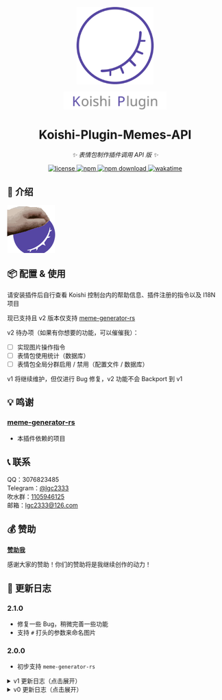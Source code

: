 <!-- markdownlint-disable MD026 MD031 MD033 MD036 MD041 -->

<div align="center">

<a href="https://koishi.chat/zh-CN/market/">
  <img src="https://raw.githubusercontent.com/lgc-KoiDev/readme/master/workspace/koishi-plugin.png" width="180" height="180" alt="KoishiPluginLogo">
</a>

<p>
  <img src="https://raw.githubusercontent.com/lgc-KoiDev/readme/master/workspace/KoishiPlugin.svg" width="240" alt="KoishiPluginText">
</p>

# Koishi-Plugin-Memes-API

_✨ 表情包制作插件调用 API 版 ✨_

<a href="./LICENSE">
  <img src="https://img.shields.io/github/license/lgc-KoiDev/koishi-plugin-memes-api.svg" alt="license">
</a>
<a href="https://www.npmjs.com/package/koishi-plugin-memes-api">
  <img src="https://img.shields.io/npm/v/koishi-plugin-memes-api" alt="npm">
</a>
<a href="https://www.npmjs.com/package/koishi-plugin-memes-api">
  <img src="https://img.shields.io/npm/dm/koishi-plugin-memes-api" alt="npm download">
</a>
<a href="https://wakatime.com/badge/user/b61b0f9a-f40b-4c82-bc51-0a75c67bfccf/project/79af41ae-0173-4c1f-9db2-f87d94569c76">
  <img src="https://wakatime.com/badge/user/b61b0f9a-f40b-4c82-bc51-0a75c67bfccf/project/79af41ae-0173-4c1f-9db2-f87d94569c76.svg" alt="wakatime">
</a>

</div>

## 📖 介绍

![rua](https://raw.githubusercontent.com/lgc-KoiDev/readme/master/memes-api/rua-koishi.gif)

## 📦 配置 & 使用

请安装插件后自行查看 Koishi 控制台内的帮助信息、插件注册的指令以及 I18N 项目

现已支持且 v2 版本仅支持 [meme-generator-rs](https://github.com/MemeCrafters/meme-generator-rs)

v2 待办项（如果有你想要的功能，可以催催我）：

- [ ] 实现图片操作指令
- [ ] 表情包使用统计（数据库）
- [ ] 表情包全局分群启用 / 禁用（配置文件 / 数据库）

v1 将继续维护，但仅进行 Bug 修复，v2 功能不会 Backport 到 v1

## 💡 鸣谢

### [meme-generator-rs](https://github.com/MemeCrafters/meme-generator-rs)

- 本插件依赖的项目

## 📞 联系

QQ：3076823485  
Telegram：[@lgc2333](https://t.me/lgc2333)  
吹水群：[1105946125](https://jq.qq.com/?_wv=1027&k=Z3n1MpEp)  
邮箱：<lgc2333@126.com>

## 💰 赞助

**[赞助我](https://blog.lgc2333.top/donate)**

感谢大家的赞助！你们的赞助将是我继续创作的动力！

## 📝 更新日志

### 2.1.0

- 修复一些 Bug，稍微完善一些功能
- 支持 `#` 打头的参数来命名图片

### 2.0.0

- 初步支持 `meme-generator-rs`

<details>
<summary>v1 更新日志（点击展开）</summary>

### 1.0.3

- 如目标用户 ID 为事件触发者，优先从 `session.event.user.avatar` 获取用户头像（有平台特定获取逻辑的其仍然优先）

### 1.0.2

- 修复不启用注册快捷指令时启动报错的问题

### 1.0.1

- 现在更长的关键词优先级更高，防止一些异常情况的发生

### 1.0.0

插件重构：

- 现在生成指令注册为 `meme.generate` 的子指令，可选参数以 Koishi 命令选项形式注册，需要放在参数最前
- 添加了 `meme.random` 指令
- 一些配置的添加与修改、某些用户体验的变更

</details>

<details>
<summary>v0 更新日志（点击展开）</summary>

### 0.1.29 ~ 0.1.30

- 修复一些快速指令未按预期工作的问题

### 0.1.28

- fix [#16](https://github.com/lgc-KoiDev/koishi-plugin-memes-api/issues/16)

### 0.1.27

- 现在使用 `session.execute` 执行本插件生成命令时的行为将符合开发者预期
- 一些不影响使用的其它小修改

### 0.1.26

- try 2 fix [#13](https://github.com/lgc-KoiDev/koishi-plugin-memes-api/issues/13)

### 0.1.25

- 修复与 Koishi 4.17.5 的兼容性

### 0.1.24

- 支持使用 `@用户ID` 格式的参数指定用户头像
- 生成 meme 时会提交用户信息了
- 优化了无法获取头像时的提示

### 0.1.23

- 修复上个版本中的 bug

### 0.1.22

- 现在 `meme.generate` 指令的权限对原版指令生效
- 添加配置项 `autoUseDefaultTexts`

### 0.1.21

- 支持更多平台的头像获取

### 0.1.17 ~ 0.1.20

- 兼容 Koishi 4.17

### 0.1.15 & 0.1.16

- 修复一些 Bug，优化代码

### 0.1.14

- 修复打包错误

### 0.1.13

- [#9](https://github.com/lgc-KoiDev/koishi-plugin-memes-api/issues/9)：
  - 添加配置项 `autoUseSenderAvatarWhenOnlyOne` 与 `autoUseSenderAvatarWhenOneLeft`
- [#10](https://github.com/lgc-KoiDev/koishi-plugin-memes-api/pull/10)
- [#11](https://github.com/lgc-KoiDev/koishi-plugin-memes-api/pull/11)
- 修改图片或文字数量不符的提示信息

### 0.1.12

- [#7](https://github.com/lgc-KoiDev/koishi-plugin-memes-api/issues/7)

### 0.1.11

- fix [#6](https://github.com/lgc-KoiDev/koishi-plugin-memes-api/issues/6) `meme ls 的时候会让 gocq 出现无法发图片的情况`
- 其他小调整

### 0.1.10

- `Fix: support red platform` ([#5](https://github.com/lgc-KoiDev/koishi-plugin-memes-api/pull/5))

### 0.1.9

- 修复了 `meme generate` 指令使用序号时的一些问题

### 0.1.8

- 给 `meme info` 也加上了序号支持 ([#1](https://github.com/lgc-KoiDev/koishi-plugin-memes-api/issues/1))

### 0.1.7

- `meme generate` 指令可以输入表情编号来调用表情了 ([#1](https://github.com/lgc-KoiDev/koishi-plugin-memes-api/issues/1))
- 重构部分代码
- 给配置项加上了 i18n

### 0.1.4 ~ 0.1.6

- 修复打包问题

### 0.1.3

- 支持 OneBot 平台的 AT 获取头像
- 修复一些问题

### 0.1.1 ~ 0.1.2

- 修复 & 小调整

</details>
